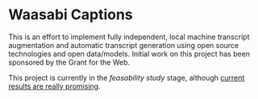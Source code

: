 # Waasabi Captions

This is an effort to implement fully independent, local machine transcript augmentation and automatic transcript generation using open source technologies and open data/models. Initial work on this project has been sponsored by the Grant for the Web.

This project is currently in the *feasability study* stage, although [current results are really promising](https://community.webmonetization.org/waasabi/automated-captions-for-everyone-with-waasabi-3522).